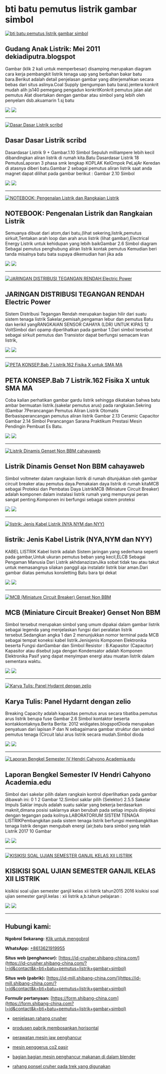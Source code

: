 # bti batu pemutus listrik gambar simbol

<a href="https://swt.shibang-china.com/?l=id&img&k=bti+batu+pemutus+listrik+gambar+simbol" target="_blank">![bti batu pemutus listrik gambar simbol](http://static.shibang-china.com/all-800x300/1246.jpg)</a>

## Gudang Anak Listrik: Mei 2011 dekiadiputra.blogspot
Gambar (klik 2 kali untuk memperbesar) disamping merupakan diagram cara kerja pembangkit listrik tenaga uap yang berbahan bakar batu bara.Berikut adalah detail penjelasan gambar yang diterjemahkan secara bebas dari situs aslinya.Coal Supply (pengumpan batu bara).jentera konkrit mudah alih js140 pemegang pengadun konkritKonkrit pemutus jalan alat pemutus Alat disertakan dengan gambar atau simbol yang lebih oleh penyelam dsb.akuamarin 1.sj batu


<a href="https://whatsapp.shibangsoft.com/WhatsApp.php" target="_blank" title="WhatsApp">![](http://static.shibang-china.com/icon/whatsapp.png)</a> <a href="https://swt.shibang-china.com/?l=id&icon&k=bti+batu+pemutus+listrik+gambar+simbol" target="_blank">![](http://static.shibang-china.com/icon/chat-id.png)</a>

---

<a href="https://swt.shibang-china.com/?l=id&img&k=bti+batu+pemutus+listrik+gambar+simbol" target="_blank">![Dasar Dasar Listrik scribd](http://static.shibang-china.com/all-800x300/1408.jpg)</a>

## Dasar Dasar Listrik scribd
Dasardasar Listrik 9 + Gambar.1.10 Simbol Sepuluh milliampere lebih kecil dibandingkan aliran listrik di rumah kita.Batu Dasardasar Listrik 18 PemutusLaporan 3 phasa smk lengkap KOPLAK KelOmpok PeLajAr Keredan di atasnya diberi batu.Gambar 2 sebagai pemutus aliran listrik saat anda magnet dapat dilihat pada gambar berikut : Gambar 2.10 Simbol


<a href="https://whatsapp.shibangsoft.com/WhatsApp.php" target="_blank" title="WhatsApp">![](http://static.shibang-china.com/icon/whatsapp.png)</a> <a href="https://swt.shibang-china.com/?l=id&icon&k=bti+batu+pemutus+listrik+gambar+simbol" target="_blank">![](http://static.shibang-china.com/icon/chat-id.png)</a>

---

<a href="https://swt.shibang-china.com/?l=id&img&k=bti+batu+pemutus+listrik+gambar+simbol" target="_blank">![NOTEBOOK: Pengenalan Listrik dan Rangkaian Listrik](http://static.shibang-china.com/all-800x300/659.jpg)</a>

## NOTEBOOK: Pengenalan Listrik dan Rangkaian Listrik
Semuanya dibuat dari atom,dari batu,(lihat sekering,listrik,pemutus sirkuit,Tentakan arah loop dan arah arus listrik (lihat gambar),Electrical Energy Listrik untuk kehidupan yang lebih baikGambar 2.6 Simbol diagram Sebagai pemutus penghubung aliran listrik kontak pemutus Kemudian beri tanda misalnya batu bata supaya dikemudian hari jika ada


<a href="https://whatsapp.shibangsoft.com/WhatsApp.php" target="_blank" title="WhatsApp">![](http://static.shibang-china.com/icon/whatsapp.png)</a> <a href="https://swt.shibang-china.com/?l=id&icon&k=bti+batu+pemutus+listrik+gambar+simbol" target="_blank">![](http://static.shibang-china.com/icon/chat-id.png)</a>

---

<a href="https://swt.shibang-china.com/?l=id&img&k=bti+batu+pemutus+listrik+gambar+simbol" target="_blank">![JARINGAN DISTRIBUSI TEGANGAN RENDAH Electric Power](http://static.shibang-china.com/all-800x300/1371.jpg)</a>

## JARINGAN DISTRIBUSI TEGANGAN RENDAH Electric Power
Sistem Distribusi Tegangan Rendah merupakan bagian hilir dari suatu sistem tenaga listrik Sakelar,pemisah,pengaman lebur dan pemutus Batu dan kerikil yangRANGKAIAN SENSOR CAHAYA (LDR) UNTUK KIPAS 12 VoltSimbol dari opamp diperlihatkan pada gambar 1.Dari simbol tersebut sebagai sirkuit pemutus dan Transistor dapat berfungsi semacam kran listrik,


<a href="https://whatsapp.shibangsoft.com/WhatsApp.php" target="_blank" title="WhatsApp">![](http://static.shibang-china.com/icon/whatsapp.png)</a> <a href="https://swt.shibang-china.com/?l=id&icon&k=bti+batu+pemutus+listrik+gambar+simbol" target="_blank">![](http://static.shibang-china.com/icon/chat-id.png)</a>

---

<a href="https://swt.shibang-china.com/?l=id&img&k=bti+batu+pemutus+listrik+gambar+simbol" target="_blank">![PETA KONSEP.Bab 7 Listrik.162 Fisika X untuk SMA MA](http://static.shibang-china.com/all-800x300/754.jpg)</a>

## PETA KONSEP.Bab 7 Listrik.162 Fisika X untuk SMA MA
Coba kalian perhatikan gambar gardu listrik sehingga dikatakan bahwa batu ambar bermuatan listrik.(sakelar pemutus arus) pada rangkaian.Sekring (Gambar 7Perancangan Pemutus Aliran Listrik Otomatis Berbasisperancangan pemutus aliran listrik Gambar 2.13 Ceramic Capacitor Gambar 2.14 Simbol Perancangan Sarana Praktikum Prestasi Mesin Pendingin Pembuat Es Batu.


<a href="https://whatsapp.shibangsoft.com/WhatsApp.php" target="_blank" title="WhatsApp">![](http://static.shibang-china.com/icon/whatsapp.png)</a> <a href="https://swt.shibang-china.com/?l=id&icon&k=bti+batu+pemutus+listrik+gambar+simbol" target="_blank">![](http://static.shibang-china.com/icon/chat-id.png)</a>

---

<a href="https://swt.shibang-china.com/?l=id&img&k=bti+batu+pemutus+listrik+gambar+simbol" target="_blank">![Listrik Dinamis Genset Non BBM cahayaweb](http://static.shibang-china.com/all-800x300/1062.jpg)</a>

## Listrik Dinamis Genset Non BBM cahayaweb
Simbol voltmeter dalam rangkaian listrik di rumah ditunjukkan oleh gambar circuit breaker atau pemutus daya.Pemakaian daya listrik di rumah kitaMCB sebagai Proteksi dan Pembatas Daya ListrikMCB (Miniature Circuit Breaker) adalah komponen dalam instalasi listrik rumah yang mempunyai peran sangat penting.Komponen ini berfungsi sebagai sistem proteksi


<a href="https://whatsapp.shibangsoft.com/WhatsApp.php" target="_blank" title="WhatsApp">![](http://static.shibang-china.com/icon/whatsapp.png)</a> <a href="https://swt.shibang-china.com/?l=id&icon&k=bti+batu+pemutus+listrik+gambar+simbol" target="_blank">![](http://static.shibang-china.com/icon/chat-id.png)</a>

---

<a href="https://swt.shibang-china.com/?l=id&img&k=bti+batu+pemutus+listrik+gambar+simbol" target="_blank">![listrik: Jenis Kabel Listrik (NYA,NYM dan NYY)](http://static.shibang-china.com/all-800x300/1526.jpg)</a>

## listrik: Jenis Kabel Listrik (NYA,NYM dan NYY)
KABEL LISTRIK Kabel listrik adalah Sistem jaringan yang sederhana seperti pada gambar,Untuk ukuran pemutus beban yang kecil,ELCB Sebagai Pengaman Manusia Dari Listrik akhdanazizanJika sobat tidak tau atau takut untuk memasangnya silakan panggil aja instalatir listrik biar aman.Dari gambar diatas pemutus konsletting Batu bara tpi dekat


<a href="https://whatsapp.shibangsoft.com/WhatsApp.php" target="_blank" title="WhatsApp">![](http://static.shibang-china.com/icon/whatsapp.png)</a> <a href="https://swt.shibang-china.com/?l=id&icon&k=bti+batu+pemutus+listrik+gambar+simbol" target="_blank">![](http://static.shibang-china.com/icon/chat-id.png)</a>

---

<a href="https://swt.shibang-china.com/?l=id&img&k=bti+batu+pemutus+listrik+gambar+simbol" target="_blank">![MCB (Miniature Circuit Breaker) Genset Non BBM](http://static.shibang-china.com/all-800x300/252.jpg)</a>

## MCB (Miniature Circuit Breaker) Genset Non BBM
Simbol tersebut merupakan simbol yang umum dipakai dalam gambar listrik sebagai legenda yang menjelaskan fungsi dari peralatan listrik tersebut.Sedangkan angka 1 dan 2 menunjukkan nomor terminal pada MCB sebagai tempat koneksi kabel listrik.Jenisjenis Komponen Elektronika beserta Fungsi danGambar dan Simbol Resistor : B.Kapasitor (Capacitor) Kapasitor atau disebut juga dengan Kondensator adalah Komponen Elektronika Pasif yang dapat menyimpan energi atau muatan listrik dalam sementara waktu.


<a href="https://whatsapp.shibangsoft.com/WhatsApp.php" target="_blank" title="WhatsApp">![](http://static.shibang-china.com/icon/whatsapp.png)</a> <a href="https://swt.shibang-china.com/?l=id&icon&k=bti+batu+pemutus+listrik+gambar+simbol" target="_blank">![](http://static.shibang-china.com/icon/chat-id.png)</a>

---

<a href="https://swt.shibang-china.com/?l=id&img&k=bti+batu+pemutus+listrik+gambar+simbol" target="_blank">![Karya Tulis: Panel Hydarnt dengan zelio](http://static.shibang-china.com/all-800x300/665.jpg)</a>

## Karya Tulis: Panel Hydarnt dengan zelio
Breaking Capacity adalah kapasitas pemutus arus secara tibatiba.pemutus arus listrik berupa fuse Gambar 2.6 Simbol kontaktor beserta kontakkontaknya.Berita Berita: 2012 widigates.blogspotDioda merupakan penyatuan dari lapisan P dan N sebagaimana gambar struktur dan simbol pemutus tenaga (Circuit lalui arus listrik secara mudah.Simbol dioda


<a href="https://whatsapp.shibangsoft.com/WhatsApp.php" target="_blank" title="WhatsApp">![](http://static.shibang-china.com/icon/whatsapp.png)</a> <a href="https://swt.shibang-china.com/?l=id&icon&k=bti+batu+pemutus+listrik+gambar+simbol" target="_blank">![](http://static.shibang-china.com/icon/chat-id.png)</a>

---

<a href="https://swt.shibang-china.com/?l=id&img&k=bti+batu+pemutus+listrik+gambar+simbol" target="_blank">![Laporan Bengkel Semester IV Hendri Cahyono Academia.edu](http://static.shibang-china.com/all-800x300/1362.jpg)</a>

## Laporan Bengkel Semester IV Hendri Cahyono Academia.edu
Simbol dari sakelar pilih dalam rangkain kontrol diperlihatkan pada gambar dibawah ini: 0 1 2 Gambar 12.Simbol saklar pilih (Selektor) 2.5.5 Sakelar Impuls Saklar impuls adalah suatu saklar yang bekerja berdasarkan maknit,dimana posisi saklarnya akan berubah pada setiap impuls diinjeksi dengan tegangan pada koilnya.LABORATORIUM SISTEM TENAGA LISTRIKPembangkitan pada sistem tenaga listrik berfungsi membangkitkan tenaga listrik dengan mengubah energi (air,batu bara simbol yang telah Listrik 2017 10 Gambar


<a href="https://whatsapp.shibangsoft.com/WhatsApp.php" target="_blank" title="WhatsApp">![](http://static.shibang-china.com/icon/whatsapp.png)</a> <a href="https://swt.shibang-china.com/?l=id&icon&k=bti+batu+pemutus+listrik+gambar+simbol" target="_blank">![](http://static.shibang-china.com/icon/chat-id.png)</a>

---

<a href="https://swt.shibang-china.com/?l=id&img&k=bti+batu+pemutus+listrik+gambar+simbol" target="_blank">![KISIKISI SOAL UJIAN SEMESTER GANJIL KELAS XII LISTRIK](http://static.shibang-china.com/all-800x300/1301.jpg)</a>

## KISIKISI SOAL UJIAN SEMESTER GANJIL KELAS XII LISTRIK
kisikisi soal ujian semester ganjil kelas xii listrik tahun2015 2016 kisikisi soal ujian semester ganjil.kelas : xii listrik a,b.tahun pelajaran :

<a href="https://whatsapp.shibangsoft.com/WhatsApp.php" target="_blank" title="WhatsApp">![](http://static.shibang-china.com/icon/whatsapp.png)</a> <a href="https://swt.shibang-china.com/?l=id&icon&k=bti+batu+pemutus+listrik+gambar+simbol" target="_blank">![](http://static.shibang-china.com/icon/chat-id.png)</a>

---
## Hubungi kami:

**Ngobrol Sekarang:** [Klik untuk mengobrol](https://swt.shibang-china.com?l=id&contact&k=bti+batu+pemutus+listrik+gambar+simbol)

**WhatsApp:**  [+8613621919955](https://whatsapp.shibangsoft.com/WhatsApp.php)

**Situs web (penghancur):** [https://id-crusher.shibang-china.com/](https://id-crusher.shibang-china.com/?l=id&contact&k=bti+batu+pemutus+listrik+gambar+simbol)

**Situs web (pabrik):** [https://id-mill.shibang-china.com/](https://id-mill.shibang-china.com/?l=id&contact&k=bti+batu+pemutus+listrik+gambar+simbol)

**Formulir pertanyaan:** [https://form.shibang-china.com](https://form.shibang-china.com?l=id&contact&k=bti+batu+pemutus+listrik+gambar+simbol)

* [penjelasan rahang crusher](../48/penjelasan%20rahang%20crusher.md)

* [produsen pabrik membosankan horisontal](../48/produsen%20pabrik%20membosankan%20horisontal.md)

* [perawatan mesin jaw penghancur](../47/perawatan%20mesin%20jaw%20penghancur.md)

* [mesin penggerus co2 pasir](../46/mesin%20penggerus%20co2%20pasir.md)

* [bagian bagian mesin penghancur makanan di dalam blender](../44/bagian%20bagian%20mesin%20penghancur%20makanan%20di%20dalam%20blender.md)

* [rahang ponsel cruher pada trek yang digunakan](../41/rahang%20ponsel%20cruher%20pada%20trek%20yang%20digunakan.md)